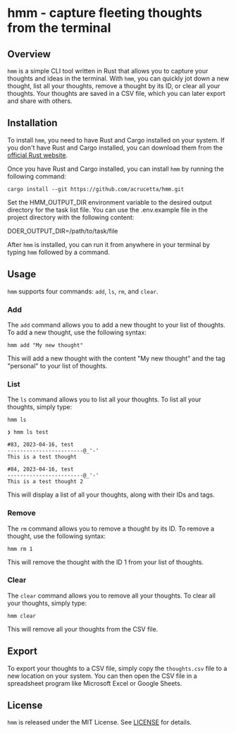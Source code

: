 # hmm - capture fleeting thoughts from the terminal

## Overview

`hmm` is a simple CLI tool written in Rust that allows you to capture your thoughts and ideas in the terminal. With `hmm`, you can quickly jot down a new thought, list all your thoughts, remove a thought by its ID, or clear all your thoughts. Your thoughts are saved in a CSV file, which you can later export and share with others.

## Installation

To install `hmm`, you need to have Rust and Cargo installed on your system. If you don't have Rust and Cargo installed, you can download them from the [official Rust website](https://www.rust-lang.org/tools/install).

Once you have Rust and Cargo installed, you can install `hmm` by running the following command:

`cargo install --git https://github.com/acrucetta/hmm.git`

Set the HMM_OUTPUT_DIR environment variable to the desired output directory for the task list file. You can use the .env.example file in the project directory with the following content:

DOER_OUTPUT_DIR=/path/to/task/file

After `hmm` is installed, you can run it from anywhere in your terminal by typing `hmm` followed by a command.

## Usage

`hmm` supports four commands: `add`, `ls`, `rm`, and `clear`.

### Add

The `add` command allows you to add a new thought to your list of thoughts. To add a new thought, use the following syntax:

`hmm add "My new thought"`

This will add a new thought with the content "My new thought" and the tag "personal" to your list of thoughts.

### List

The `ls` command allows you to list all your thoughts. To list all your thoughts, simply type:

`hmm ls`

```
❯ hmm ls test

#83, 2023-04-16, test
------------------------@_'-'
This is a test thought

#84, 2023-04-16, test
------------------------@_'-'
This is a test thought 2
```


This will display a list of all your thoughts, along with their IDs and tags.

### Remove

The `rm` command allows you to remove a thought by its ID. To remove a thought, use the following syntax:

`hmm rm 1`

This will remove the thought with the ID 1 from your list of thoughts.

### Clear

The `clear` command allows you to remove all your thoughts. To clear all your thoughts, simply type:

`hmm clear`


This will remove all your thoughts from the CSV file.

## Export

To export your thoughts to a CSV file, simply copy the `thoughts.csv` file to a new location on your system. You can then open the CSV file in a spreadsheet program like Microsoft Excel or Google Sheets.

## License

`hmm` is released under the MIT License. See [LICENSE](LICENSE) for details.

